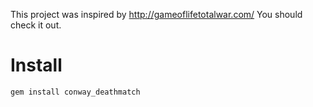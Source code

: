 This project was inspired by http://gameoflifetotalwar.com/  You should check
it out.

Install
===

    gem install conway_deathmatch
